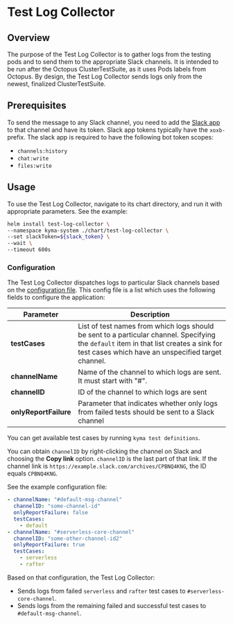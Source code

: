# Test Log Collector

## Overview

The purpose of the Test Log Collector is to gather logs from the testing pods and to send them to the appropriate Slack channels.
It is intended to be run after the Octopus ClusterTestSuite, as it uses Pods labels from Octopus. By design, the Test Log Collector sends logs only from the newest, finalized ClusterTestSuite.

## Prerequisites

To send the message to any Slack channel, you need to add the [Slack app](https://api.slack.com/start) to that channel and have its token. Slack app tokens typically have the `xoxb-` prefix. The slack app is required to have the following bot token scopes:

- `channels:history`
- `chat:write`
- `files:write`

## Usage

To use the Test Log Collector, navigate to its chart directory, and run it with appropriate parameters. See the example:

```bash
helm install test-log-collector \
--namespace kyma-system ./chart/test-log-collector \
--set slackToken=${slack_token} \
--wait \
--timeout 600s
```

### Configuration

The Test Log Collector dispatches logs to particular Slack channels based on the [configuration file](./chart/test-log-collector/files/config.yaml). This config file is a list which uses the following fields to configure the application:

| Parameter             | Description                                                                                                                                                                            |
| --------------------- | -------------------------------------------------------------------------------------------------------------------------------------------------------------------------------------- |
| **testCases**         | List of test names from which logs should be sent to a particular channel. Specifying the `default` item in that list creates a sink for test cases which have an unspecified target channel. |
| **channelName**       | Name of the channel to which logs are sent. It must start with "#".                                                                                                                   |
| **channelID**         | ID of the channel to which logs are sent                                                                                                                                              |
| **onlyReportFailure** | Parameter that indicates whether only logs from failed tests should be sent to a Slack channel                                                                                                         |

You can get available test cases by running `kyma test definitions`.

You can obtain `channelID` by right-clicking the channel on Slack and choosing the **Copy link** option. `channelID` is the last part of that link. If the channel link is `https://example.slack.com/archives/CPBNQ4KNG`, the ID equals `CPBNQ4KNG`.

See the example configuration file:

```yaml
- channelName: "#default-msg-channel"
  channelID: "some-channel-id"
  onlyReportFailure: false
  testCases:
    - default
- channelName: "#serverless-core-channel"
  channelID: "some-other-channel-id2"
  onlyReportFailure: true
  testCases:
    - serverless
    - rafter
```

Based on that configuration, the Test Log Collector:

- Sends logs from failed `serverless` and `rafter` test cases to `#serverless-core-channel`.
- Sends logs from the remaining failed and successful test cases to `#default-msg-channel`.
